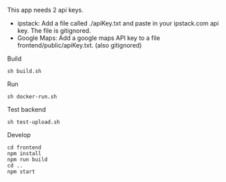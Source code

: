 This app needs 2 api keys.

- ipstack: Add a file called ./apiKey.txt and paste in your ipstack.com api key. 
  The file is gitignored. 
- Google Maps:
  Add a google maps API key to a file frontend/public/apiKey.txt. (also gitignored)

Build

    sh build.sh

Run

    sh docker-run.sh

Test backend

    sh test-upload.sh

Develop

    cd frontend
    npm install
    npm run build
    cd ..
    npm start
